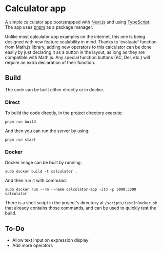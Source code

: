 # Calculator app
A simple calculator app bootstrapped with [Next.js](https://nextjs.org/) and using [TypeScript](https://www.typescriptlang.org/). The app uses [pnpm](https://pnpm.io/) as a package manager.

Unlike most calculator app examples on the internet, this one is being designed with new feature scalability in mind. Thanks to 'evaluate' function from Math.js library, adding new operators to this calculator can be done easily by just declaring it as a button in the layout, as long as they are compatible with Math.js. Any special function buttons (AC, Del, etc.) will require an extra declaration of their function.

## Build
The code can be built either directly or in docker.

### Direct
To build the code directly, in the project directory execute:
```
pnpm run build
```
And then you can run the server by using:
```
pnpm run start
```

### Docker
Docker image can be built by running:
```
sudo docker build -t calculator .
```
And then run it with command:
```
sudo docker run --rm --name calculator-app -itd -p 3000:3000 calculator
```

There is a shell script in the project's directory at `/scripts/testInDocker.sh` that already contains those commands, and can be used to quickly test the build.

## To-Do
- Allow text input on expression display
- Add more operators